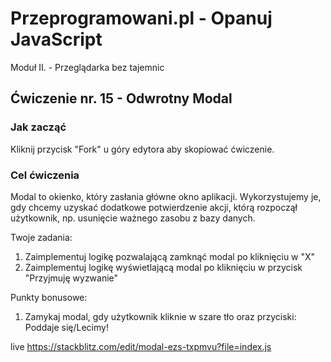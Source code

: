 # Przeprogramowani.pl - Opanuj JavaScript

Moduł II. - Przeglądarka bez tajemnic

## Ćwiczenie nr. 15 - Odwrotny Modal

### Jak zacząć

Kliknij przycisk "Fork" u góry edytora aby skopiować ćwiczenie.

### Cel ćwiczenia

Modal to okienko, który zasłania główne okno aplikacji. Wykorzystujemy je, gdy chcemy uzyskać dodatkowe potwierdzenie akcji, którą rozpoczął użytkownik, np. usunięcie ważnego zasobu z bazy danych. 

Twoje zadania:
1. Zaimplementuj logikę pozwalającą zamknąć modal po kliknięciu w "X"
2. Zaimplementuj logikę wyświetlającą modal po kliknięciu w przycisk "Przyjmuję wyzwanie"

Punkty bonusowe:
1. Zamykaj modal, gdy użytkownik kliknie w szare tło oraz przyciski: Poddaje się/Lecimy!


live https://stackblitz.com/edit/modal-ezs-txpmvu?file=index.js
